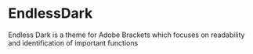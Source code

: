# EndlessDark
Endless Dark is a theme for Adobe Brackets which focuses on readability and identification of important functions
